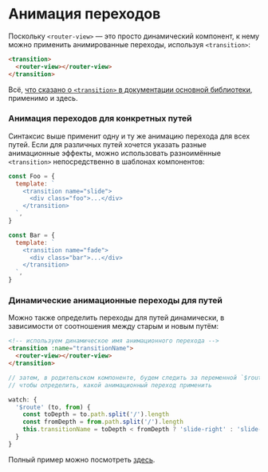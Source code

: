 # Анимация переходов

Поскольку `<router-view>` — это просто динамический компонент, к нему можно применить анимированные переходы, используя `<transition>`:

```html
<transition>
  <router-view></router-view>
</transition>
```

Всё, [что сказано о `<transition>` в документации основной библиотеки](https://ru.vuejs.org/v2/guide/transitions.html), применимо и здесь.

### Анимация переходов для конкретных путей

Синтаксис выше применит одну и ту же анимацию перехода для всех путей. Если для различных путей хочется указать разные анимационные эффекты, можно использовать разноимённые `<transition>` непосредственно в шаблонах компонентов:

```js
const Foo = {
  template: `
    <transition name="slide">
      <div class="foo">...</div>
    </transition>
  `,
}

const Bar = {
  template: `
    <transition name="fade">
      <div class="bar">...</div>
    </transition>
  `,
}
```

### Динамические анимационные переходы для путей

Можно также определить переходы для путей динамически, в зависимости от соотношения между старым и новым путём:

```html
<!-- используем динамическое имя анимационного перехода -->
<transition :name="transitionName">
  <router-view></router-view>
</transition>
```

```js
// затем, в родительском компоненте, будем следить за переменной `$route`,
// чтобы определить, какой анимационный переход применить

watch: {
  '$route' (to, from) {
    const toDepth = to.path.split('/').length
    const fromDepth = from.path.split('/').length
    this.transitionName = toDepth < fromDepth ? 'slide-right' : 'slide-left'
  }
}
```

Полный пример можно посмотреть [здесь](https://github.com/zachhaber/vue-router-state/blob/dev/examples/transitions/app.js).
